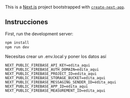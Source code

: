 This is a [Next.js](https://nextjs.org/) project bootstrapped with [`create-next-app`](https://github.com/vercel/next.js/tree/canary/packages/create-next-app).

## Instrucciones

First, run the development server:
```bash
npm install
npm run dev
```
Necesitas crear un .env.local y poner los datos así
```env
NEXT_PUBLIC_FIREBASE_API_KEY=edita_aqui
NEXT_PUBLIC_FIREBASE_AUTH_DOMAIN=edita_aqui
NEXT_PUBLIC_FIREBASE_PROJECT_ID=edita_aqui
NEXT_PUBLIC_FIREBASE_STORAGE_BUCKET=edita_aqui
NEXT_PUBLIC_FIREBASE_MESSAGING_SENDER_ID=edita_aqui
NEXT_PUBLIC_FIREBASE_APP_ID=edita_aqui
NEXT_PUBLIC_FIREBASE_MEASUREMENT_ID=edita_aqui
```

